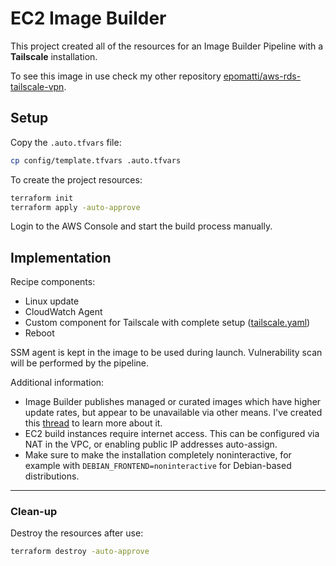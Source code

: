 # EC2 Image Builder

This project created all of the resources for an Image Builder Pipeline with a **Tailscale** installation.

To see this image in use check my other repository [epomatti/aws-rds-tailscale-vpn][2].

## Setup

Copy the `.auto.tfvars` file:

```sh
cp config/template.tfvars .auto.tfvars
```

To create the project resources:

```sh
terraform init
terraform apply -auto-approve
```

Login to the AWS Console and start the build process manually.

## Implementation

Recipe components:

- Linux update
- CloudWatch Agent
- Custom component for Tailscale with complete setup ([tailscale.yaml](./modules/imagebuilder/components/tailscale.yaml))
- Reboot

SSM agent is kept in the image to be used during launch. Vulnerability scan will be performed by the pipeline.

Additional information:

- Image Builder publishes managed or curated images which have higher update rates, but appear to be unavailable via other means. I've created this [thread][1] to learn more about it.
- EC2 build instances require internet access. This can be configured via NAT in the VPC, or enabling public IP addresses auto-assign.
- Make sure to make the installation completely noninteractive, for example with `DEBIAN_FRONTEND=noninteractive` for Debian-based distributions.

---

### Clean-up

Destroy the resources after use:

```sh
terraform destroy -auto-approve
```


[1]: https://repost.aws/questions/QUwGgIFpv8SuyY6uvxlWIcyg/where-to-find-ec2-image-builder-managed-images
[2]: https://github.com/epomatti/aws-rds-tailscale-vpn
